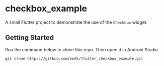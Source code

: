 # checkbox_example

A small Flutter project to demonstrate the use of the `Checkbox` widget.

## Getting Started

Run the command below to clone this repo. Then open it in Android Studio.
```
git clone https://github.com/vedk/flutter_checkbox_example.git
```
